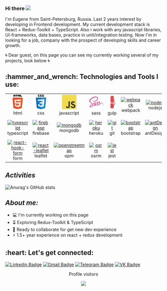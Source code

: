 ### Hi there <img src="https://media.giphy.com/media/hvRJCLFzcasrR4ia7z/giphy.gif" width="25px">

I'm Eugene from Saint-Petersburg, Russia. Last 2 years interest by developing in Frontend development. My current development stack is React + Redux-Toolkit + TypeScript. Also i work with any javascript libraries, UI-frameworks, data bases, practice in unit/integration testing. Now I'm in looking for a job, company with the prospect of developing skills and career growth.

🌀 Dear guest, on this page you can see my currently working several of my projects, look below 🌀


<h2 align="left">:hammer_and_wrench: Technologies and Tools I use:</h2>

<table>
          <tr>
              <td align="center" width="96">
                  <a href="https://www.w3.org/html/">
                      <img src="https://raw.githubusercontent.com/devicons/devicon/master/icons/html5/html5-original-wordmark.svg" width="48" height="48" alt="html5" />
                  </a>
                  <br>html
              </td>
              <td align="center" width="96">
                  <a href="https://www.w3schools.com/css/">
                      <img src="https://raw.githubusercontent.com/devicons/devicon/master/icons/css3/css3-original-wordmark.svg" width="48" height="48" alt="css3" />
                  </a>
                  <br>css
              </td>
              <td align="center" width="96">
                  <a href="https://learn.javascript.ru/">
                      <img src="https://raw.githubusercontent.com/devicons/devicon/1119b9f84c0290e0f0b38982099a2bd027a48bf1/icons/javascript/javascript-original.svg" width="48" height="48" alt="javascript" />
                  </a>
                  <br>javascript
              <td align="center" width="96">
                  <a href="https://sass-lang.com">
                      <img src="https://raw.githubusercontent.com/devicons/devicon/master/icons/sass/sass-original.svg" width="48" height="48" alt="sass" />
                  </a>
                  <br>sass
              </td>
              <td align="center" width="96">
                  <a href="https://gulpjs.com/">
                      <img src="https://raw.githubusercontent.com/gulpjs/artwork/master/community/logo-2021/community.png" width="48" height="48" alt="gulp" />
                  </a>
                  <br>gulp
              </td>
              <td align="center" width="96">
                  <a href="https://webpack.js.org/" >
                      <img src="https://www.vectorlogo.zone/logos/js_webpack/js_webpack-icon.svg" width="48" height="48" alt="webpack" />
                  </a>
                  <br>webpack
              </td>
              </td>
              <td align="center" width="96">
                  <a href="https://nodejs.org">
                      <img src="https://www.vectorlogo.zone/logos/nodejs/nodejs-icon.svg" width="48" height="48" alt="nodejs" />
                  </a>
                  <br>nodejs
              </td>
              <td align="center" width="96">
                  <a href="https://nestjs.com/">
                      <img src="https://vectorwiki.com/images/GAcPQ__nestjs.svg" width="48" height="48" alt="nodejs" />
                  </a>
                  <br>nestjs
              </td>
              <td align="center" width="96">
                  <a href="https://reactjs.org/">
                      <img src="https://www.vectorlogo.zone/logos/reactjs/reactjs-icon.svg" width="48" height="48" alt="react" />
                  </a>
                  <br>react
              </td>
              <td align="center" width="96">
                  <a href="https://redux-toolkit.js.org/">
                      <img src="https://raw.githubusercontent.com/detain/svg-logos/780f25886640cef088af994181646db2f6b1a3f8/svg/redux.svg" width="48" height="48" alt="redux" />
                  </a>
                  <br>redux
              </td>
          </tr>
          <tr>
              <td align="center" width="96">
                  <a href="https://www.typescriptlang.org/" >
                      <img src="https://www.vectorlogo.zone/logos/typescriptlang/typescriptlang-icon.svg" width="48" height="48" alt="typescript" />
                  </a>
                  <br>typescript
              </td>
              <td align="center" width="96">
                  <a href="https://firebase.google.com/" >
                      <img src="https://www.vectorlogo.zone/logos/firebase/firebase-icon.svg" width="48" height="48" alt="firebase" />
                  </a>
                  <br>firebase
              </td>
              <td align="center" width="96">
                  <a href="https://www.mongodb.com/">
                      <img src="https://www.vectorlogo.zone/logos/mongodb/mongodb-icon.svg" width="48" height="48" alt="mongodb" />
                  </a>
                  <br>mongodb
              </td>
              <td align="center" width="96">
                  <a href="https://www.heroku.com/">
                      <img src="https://www.vectorlogo.zone/logos/heroku/heroku-icon.svg" width="48" height="48" alt="heroku" />
                  </a>
                  <br>heroku
              </td>
              <td align="center" width="96">
                  <a href="https://git-scm.com/">
                      <img src="https://www.vectorlogo.zone/logos/git-scm/git-scm-icon.svg" width="48" height="48" alt="git" />
                  </a>
                  <br>git
              </td>
              <td align="center" width="96">
                  <a href="https://getbootstrap.com/">
                      <img src="https://www.vectorlogo.zone/logos/getbootstrap/getbootstrap-icon.svg" width="48" height="48" alt="bootstrap" />
                  </a>
                  <br>bootstrap
              </td>
              <td align="center" width="96">
                  <a href="https://ant.design/" >
                      <img src="https://seeklogo.com/images/A/ant-design-logo-EAB6B3D5D9-seeklogo.com.png" width="48" height="48" alt="antDesign" />
                  </a>
                  <br>antDesign
              </td>
              <td align="center" width="96">
                  <a href="https://swiperjs.com/" >
                      <img src="https://cms-assets.tutsplus.com/uploads/users/780/posts/39427/image-upload/68747470733a2f2f6769746875622e7375726d6f6e2e6d652f696d616765732f636f6d6d6f6e2f7377697065722d6c6f676f2e737667.svg" width="48" height="48" alt="swiper" />
                  </a>
                  <br>swiper
              </td>
              <td align="center" width="96">
                  <a href="https://react-spring.io/" >
                      <img src="https://react-spring.io/spring-icon.png" width="48" height="48" alt="react-spring" />
                  </a>
                  <br>spring
              </td>
              <td align="center" width="96">
                  <a href="https://www.emailjs.com/" >
                      <img src="https://www.emailjs.com/logo.png" width="48" height="48" alt="emailjs" />
                  </a>
                  <br>emailjs
              </td>
          </tr>
          <tr>
              <td align="center" width="96">
                  <a href="https://react-hook-form.com/" >
                      <img src="https://pbs.twimg.com/profile_images/1373527896472489987/YjVZynHb_400x400.jpg" width="48" height="48" alt="react-hook-form" />
                  </a>
                  <br>form
              </td>
              <td align="center" width="96">
                  <a href="https://react-leaflet.js.org/" >
                      <img src="https://www.vectorlogo.zone/logos/leafletjs/leafletjs-icon.svg" width="48" height="48" alt="react-leaflet" />
                  </a>
                  <br>leaflet
              </td>
              <td align="center" width="96">
                  <a href="https://www.openstreetmap.org/" >
                      <img src="https://upload.wikimedia.org/wikipedia/commons/b/b0/Openstreetmap_logo.svg" width="48" height="48" alt="openstreetmap" />
                  </a>
                  <br>opm
              </td>
              <td align="center" width="96">
                  <a href="https://project-osrm.org/" >
                      <img src="https://project-osrm.org/images/osrm_logo.svg" width="48" height="48" alt="osrm" />
                  </a>
                  <br>osrm
              </td>
              <td align="center" width="96">
                  <a href="https://jestjs.io/ru/" >
                      <img src="https://www.vectorlogo.zone/logos/jestjsio/jestjsio-icon.svg" width="48" height="48" alt="jest" />
                  </a>
                  <br>jest
              </td>
          </tr>
</table>

## _Activities_

![Anurag's GitHub stats](https://github-readme-stats.vercel.app/api?username=fpsska&show_icons=true&theme=tokyonight)

## _About me:_

- :computer: I'm currently working on this page
- :hourglass_flowing_sand:  Exploring Redux-Toolkit & TypeScript
- :rocket: Ready to collaborate for get new dev experience
- :zap: 1.5+ year experience on react + redux development

<h2 align="left">:heart: Let's get connected:</h2>

[![Linkedin Badge](https://img.shields.io/badge/-linkedin-blue?style=flat-square&logo=Linkedin&logoColor=white&link=https://www.linkedin.com/in/eugene-egorov-040129234/)](https://www.linkedin.com/in/eugene-egorov-040129234/)
[![Gmail Badge](https://img.shields.io/badge/-gmail-blue?style=flat-square&logo=Gmail&logoColor=white)](mailto:fpsska1337@gmail.com) 
[![Telegram Badge](https://img.shields.io/badge/-telegram-blue?style=flat-square&logo=Telegram&logoColor=white&link=https://t.me/Fpsska)](https://t.me/Fpsska) 
[![VK Badge](https://img.shields.io/badge/-vk-blue?style=flat-square&logo=VK&logoColor=white&link=https://vk.com/fpsska)](https://vk.com/fpsska)


<p align="center">Profile visitors</p>


<p align="center"> 
  <img src="https://profile-counter.glitch.me/fpsska/count.svg" />
</p>
